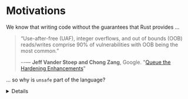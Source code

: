 # Motivations

We know that writing code without the guarantees that Rust provides ...

> “Use-after-free (UAF), integer overflows, and out of bounds (OOB) reads/writes
> comprise 90% of vulnerabilities with OOB being the most common.”
>
> --— **Jeff Vander Stoep and Chong Zang**, Google.
> "[Queue the Hardening Enhancements](https://security.googleblog.com/2019/05/queue-hardening-enhancements.html)"

... so why is `unsafe` part of the language?

<details>

The `unsafe` keyword exists because there is no compiler technology available
today that makes it obsolete. Compilers cannot verify everything.

</details>
